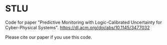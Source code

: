# STLU

Code for paper "Predictive Monitoring with Logic-Calibrated Uncertainty for Cyber-Physical Systems". 
https://dl.acm.org/doi/abs/10.1145/3477032

Please cite our paper if you use this code. 
